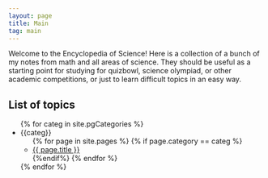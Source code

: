 ```yaml
---
layout: page
title: Main
tag: main
---
```


Welcome to the Encyclopedia of Science! Here is a collection of a bunch of my notes from math and all areas of science. They should be useful as a starting point for studying for quizbowl, science olympiad, or other academic competitions, or just to learn difficult topics in an easy way.

## List of topics



<ul>
	{% for categ in site.pgCategories %}
	<li>
		{{categ}}
		<ul>
			{% for page in site.pages %}
				{% if page.category == categ %}
					<li>
						<a class="a"  href="/enscience{{ page.url }}">{{ page.title }}</a>
					</li>
				{%endif%}
			{% endfor %}
		</ul>
	</li>
	{% endfor %}
</ul>

<!--

	filters: 
	https://github.com/Shopify/liquid/wiki/Liquid-for-Designers

-->
